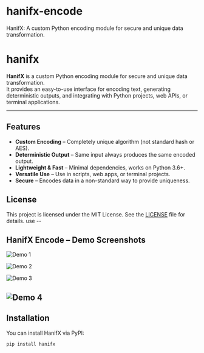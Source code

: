 # hanifx-encode
HanifX: A custom Python encoding module for secure and unique data transformation.
# hanifx

**HanifX** is a custom Python encoding module for secure and unique data transformation.  
It provides an easy-to-use interface for encoding text, generating deterministic outputs, and integrating with Python projects, web APIs, or terminal applications.

---

## Features

- **Custom Encoding** – Completely unique algorithm (not standard hash or AES).  
- **Deterministic Output** – Same input always produces the same encoded output.  
- **Lightweight & Fast** – Minimal dependencies, works on Python 3.6+.  
- **Versatile Use** – Use in scripts, web apps, or terminal projects.  
- **Secure** – Encodes data in a non-standard way to provide uniqueness.

## License

This project is licensed under the MIT License. See the [LICENSE](LICENSE) file for details.
use --

## HanifX Encode – Demo Screenshots

![Demo 1](assets/Screenshot_20250909_185907_com_termux_TermuxActivity.jpg)

![Demo 2](assets/Screenshot_20250909_185931_com_termux_TermuxActivity.jpg)

![Demo 3](assets/Screenshot_20250909_190012_com_termux_TermuxActivity.jpg)

![Demo 4](assets/Screenshot_20250909_190021_com_termux_TermuxActivity.jpg)
---

## Installation

You can install HanifX via PyPI:

```bash
pip install hanifx


